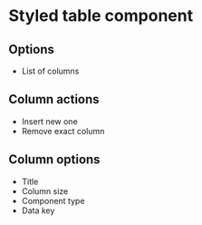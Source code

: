 # Styled table component

## Options

- List of columns

## Column actions

- Insert new one
- Remove exact column

## Column options

- Title
- Column size
- Component type
- Data key

